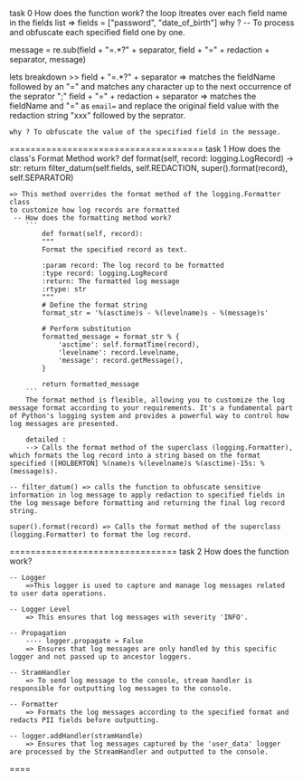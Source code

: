 task 0
How does the function work?
    the loop itreates over each field name in the fields list
    => fields = ["password", "date_of_birth"]
    why ? -- To process and obfuscate each specified field one by one.

message = re.sub(field + "=.*?" + separator,
                         field + "=" + redaction + separator,
                         message)

lets breakdown >>
    field + "=.*?" + separator
     => matches the fieldName followed by an "=" and matches any character up to the next occurrence of the seprator ";"
    field + "=" + redaction + separator
     => matches the fieldName and "=" as `email=` and replace the original field value with the redaction  string "xxx" followed by the seprator.

    why ? To obfuscate the value of the specified field in the message.
=====================================
task 1
How does the class's Format Method work?
    def format(self, record: logging.LogRecord) -> str:
        return filter_datum(self.fields, self.REDACTION,
                            super().format(record), self.SEPARATOR)

    => This method overrides the format method of the logging.Formatter class
    to customize how log records are formatted
     -- How does the formatting method work?
        ``` 
            def format(self, record):
            """
            Format the specified record as text.

            :param record: The log record to be formatted
            :type record: logging.LogRecord
            :return: The formatted log message
            :rtype: str
            """
            # Define the format string
            format_str = '%(asctime)s - %(levelname)s - %(message)s'
            
            # Perform substitution
            formatted_message = format_str % {
                'asctime': self.formatTime(record),
                'levelname': record.levelname,
                'message': record.getMessage(),
            }
            
            return formatted_message
        ```
        The format method is flexible, allowing you to customize the log message format according to your requirements. It's a fundamental part of Python's logging system and provides a powerful way to control how log messages are presented.

        detailed :
        --> Calls the format method of the superclass (logging.Formatter), which formats the log record into a string based on the format specified ([HOLBERTON] %(name)s %(levelname)s %(asctime)-15s: %(message)s).

    -- filter_datum() => calls the function to obfuscate sensitive information in log message to apply redaction to specified fields in the log message before formatting and returning the final log record string.

    super().format(record) => Calls the format method of the superclass (logging.Formatter) to format the log record.

================================
task 2
How does the function work?
    
    -- Logger
        =>This logger is used to capture and manage log messages related to user data operations.

    -- Logger Level
        => This ensures that log messages with severity 'INFO'.

    -- Propagation
        ---- logger.propagate = False
        => Ensures that log messages are only handled by this specific logger and not passed up to ancestor loggers.

    -- StramHandler
        => To send log message to the console, stream handler is responsible for outputting log messages to the console.
    
    -- Formatter
        => Formats the log messages according to the specified format and redacts PII fields before outputting.

    -- logger.addHandler(stramHandle)
        => Ensures that log messages captured by the 'user_data' logger are processed by the StreamHandler and outputted to the console.

====